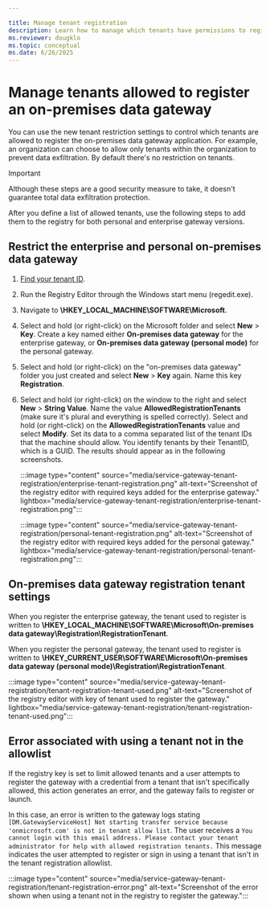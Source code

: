 ```yaml
---

title: Manage tenant registration 
description: Learn how to manage which tenants have permissions to register an on-premises data gateway.
ms.reviewer: dougklo
ms.topic: conceptual
ms.date: 6/26/2025
---
```


# Manage tenants allowed to register an on-premises data gateway

You can use the new tenant restriction settings to control which tenants are allowed to register the on-premises data gateway application. For example, an organization can choose to allow only tenants within the organization to prevent data exfiltration. By default there's no restriction on tenants.

> [!IMPORTANT]
> Although these steps are a good security measure to take, it doesn't guarantee total data exfiltration protection.

After you define a list of allowed tenants, use the following steps to add them to the registry for both personal and enterprise gateway versions.

## Restrict the enterprise and personal on-premises data gateway

1. [Find your tenant ID](/azure/active-directory/fundamentals/how-to-find-tenant).
2. Run the Registry Editor through the Windows start menu (regedit.exe).
3. Navigate to **\\HKEY_LOCAL_MACHINE\SOFTWARE\Microsoft**.
4. Select and hold (or right-click) on the Microsoft folder and select **New** > **Key**. Create a key named either **On-premises data gateway** for the enterprise gateway, or **On-premises data gateway (personal mode)** for the personal gateway.
5. Select and hold (or right-click) on the "on-premises data gateway" folder you just created and select **New** > **Key** again. Name this key **Registration**.
6. Select and hold (or right-click) on the window to the right and select **New** > **String Value**. Name the value **AllowedRegistrationTenants** (make sure it's plural and everything is spelled correctly). Select and hold (or right-click) on the **AllowedRegistrationTenants** value and select **Modify**. Set its data to a comma separated list of the tenant IDs that the machine should allow. You identify tenants by their TenantID, which is a GUID. The results should appear as in the following screenshots.

   :::image type="content" source="media/service-gateway-tenant-registration/enterprise-tenant-registration.png" alt-text="Screenshot of the registry editor with required keys added for the enterprise gateway." lightbox="media/service-gateway-tenant-registration/enterprise-tenant-registration.png":::

   :::image type="content" source="media/service-gateway-tenant-registration/personal-tenant-registration.png" alt-text="Screenshot of the registry editor with required keys added for the personal gateway." lightbox="media/service-gateway-tenant-registration/personal-tenant-registration.png":::

## On-premises data gateway registration tenant settings

When you register the enterprise gateway, the tenant used to register is written to **\\HKEY_LOCAL_MACHINE\SOFTWARE\Microsoft\On-premises data gateway\Registration\RegistrationTenant**.

When you register the personal gateway, the tenant used to register is written to **\\HKEY_CURRENT_USER\SOFTWARE\Microsoft\On-premises data gateway (personal mode)\Registration\RegistrationTenant**.

:::image type="content" source="media/service-gateway-tenant-registration/tenant-registration-tenant-used.png" alt-text="Screenshot of the registry editor with key of tenant used to register the gateway." lightbox="media/service-gateway-tenant-registration/tenant-registration-tenant-used.png":::

## Error associated with using a tenant not in the allowlist

If the registry key is set to limit allowed tenants and a user attempts to register the gateway with a credential from a tenant that isn't specifically allowed, this action generates an error, and the gateway fails to register or launch.

In this case, an error is written to the gateway logs stating `[DM.GatewayServiceHost] Not starting transfer service because 'onmicrosoft.com' is not in tenant allow list`. The user receives a `You cannot login with this email address. Please contact your tenant administrator for help with allowed registration tenants.` This message indicates the user attempted to register or sign in using a tenant that isn't in the tenant registration allowlist.

:::image type="content" source="media/service-gateway-tenant-registration/tenant-registration-error.png" alt-text="Screenshot of the error shown when using a tenant not in the registry to register the gateway.":::
